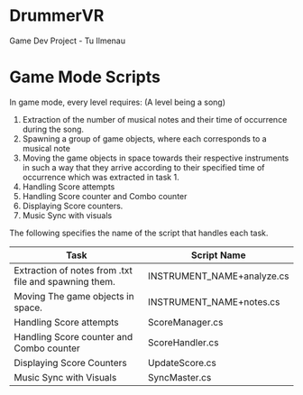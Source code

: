 # DrummerVR
Game Dev Project - Tu Ilmenau

# Game Mode Scripts

In game mode, every level requires: (A level being a song)

1) Extraction of the number of musical notes and their time of occurrence during the song.
2) Spawning a group of game objects, where each corresponds to a musical note
3) Moving the game objects in space towards their respective instruments in such a
way that they arrive according to their specified time of occurrence which was
extracted in task 1.
4) Handling Score attempts
5) Handling Score counter and Combo counter
6) Displaying Score counters.
7) Music Sync with visuals

The following specifies the name of the script that handles each task.

| Task  | Script Name |
| ------------- | ------------- |
| Extraction of notes from .txt file and spawning them.  | INSTRUMENT_NAME+analyze.cs  |
| Moving The game objects in space.  |  INSTRUMENT_NAME+notes.cs  |
| Handling Score attempts  | ScoreManager.cs  |
| Handling Score counter and Combo counter  | ScoreHandler.cs  |
| Displaying Score Counters  | UpdateScore.cs  |
| Music Sync with Visuals | SyncMaster.cs  |
